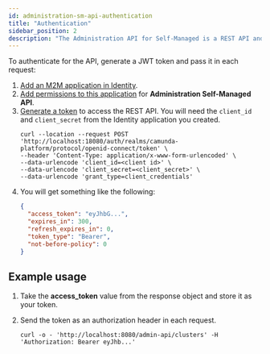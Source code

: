 ```yaml
---
id: administration-sm-api-authentication
title: "Authentication"
sidebar_position: 2
description: "The Administration API for Self-Managed is a REST API and provides access to Console Self-Managed data. Requests and responses are in JSON notation."
---
```


To authenticate for the API, generate a JWT token and pass it in each request:

1. [Add an M2M application in Identity](/self-managed/identity/user-guide/additional-features/incorporate-applications.md).
2. [Add permissions to this application](/self-managed/identity/user-guide/additional-features/incorporate-applications.md) for **Administration Self-Managed API**.
3. [Generate a token](/self-managed/identity/user-guide/authorizations/generating-m2m-tokens.md) to access the REST API. You will need the `client_id` and `client_secret` from the Identity application you created.
   ```shell
   curl --location --request POST 'http://localhost:18080/auth/realms/camunda-platform/protocol/openid-connect/token' \
   --header 'Content-Type: application/x-www-form-urlencoded' \
   --data-urlencode 'client_id=<client id>' \
   --data-urlencode 'client_secret=<client_secret>' \
   --data-urlencode 'grant_type=client_credentials'
   ```
4. You will get something like the following:
   ```json
   {
     "access_token": "eyJhbG...",
     "expires_in": 300,
     "refresh_expires_in": 0,
     "token_type": "Bearer",
     "not-before-policy": 0
   }
   ```

## Example usage

1. Take the **access_token** value from the response object and store it as your token.
2. Send the token as an authorization header in each request.

   ```shell
   curl -o - 'http://localhost:8080/admin-api/clusters' -H 'Authorization: Bearer eyJhb...'
   ```
